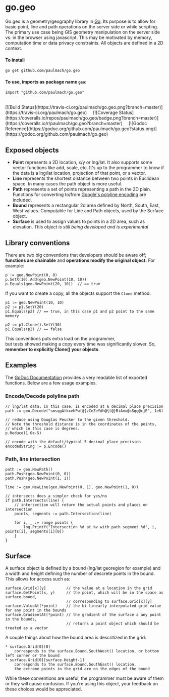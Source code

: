go.geo
======

Go.geo is a geometry/geography library in [Go](http://golang.org). Its purpose is to allow for
basic point, line and path operations on the server side or while scripting. The primary use
case being GIS geometry manipulation on the server side vs. in the browser using javascript.
This may be motivated by memory, computation time or data privacy constraints.
All objects are defined in a 2D context.

#### To install
	
	go get github.com/paulmach/go.geo

#### To use, imports as package name `geo`:

	import "github.com/paulmach/go.geo"

<br />
[![Build Status](https://travis-ci.org/paulmach/go.geo.png?branch=master)](https://travis-ci.org/paulmach/go.geo)
&nbsp; &nbsp;
[![Coverage Status](https://coveralls.io/repos/paulmach/go.geo/badge.png?branch=master)](https://coveralls.io/r/paulmach/go.geo?branch=master)
&nbsp; &nbsp;
[![Godoc Reference](https://godoc.org/github.com/paulmach/go.geo?status.png)](https://godoc.org/github.com/paulmach/go.geo)

## Exposed objects

* **Point** represents a 2D location, x/y or lng/lat.
	It also supports some vector functions like add, scale, etc.
	It's up to the programmer to know if the data is a lng/lat location, 
	projection of that point, or a vector.
* **Line** represents the shortest distance between two points in Euclidean space. 
	In many cases the path object is more useful.
* **Path** represents a set of points representing a path in the 2D plain. 
	Functions for converting to/from
	[Google's polyline encoding](https://developers.google.com/maps/documentation/utilities/polylinealgorithm) are included.
* **Bound** represents a rectangular 2d area defined by North, South, East, West values.
	Computable for Line and Path objects, used by the Surface object.
* **Surface** is used to assign values to points in a 2D area, such as elevation.
	*This object is still being developed and is experimental*

## Library conventions

There are two big conventions that developers should be aware off; 
**functions are chainable** and **operations modify the original object.**
For example:

	p := geo.NewPoint(0, 0)
	p.SetX(10).Add(geo.NewPoint(10, 10))
	p.Equals(geo.NewPoint(20, 10))  // == true

If you want to create a copy, all the objects support the `Clone` method.

	p1 := geo.NewPoint(10, 10)
	p2 := p1.SetY(20)
	p1.Equals(p2) // == true, in this case p1 and p2 point to the same memory

	p2 := p1.Clone().SetY(30)
	p1.Equals(p2) // == false

This conventions puts extra load on the programmer,  
but tests showed making a copy every time was significantly slower.
So, **remember to explicitly Clone() your objects**.

## Examples

The [GoDoc Documentation](https://godoc.org/github.com/paulmach/go.geo) provides a very readable list
of exported functions. Below are a few usage examples.

### Encode/Decode polyline path

	// lng/lat data, in this case, is encoded at 6 decimal place precision
	path := geo.Decode("smsqgAtkxvhFwf@{zCeZeYdh@{t@}BiAmu@sSqg@cjE", 1e6)
	
	// reduce using Douglas Peucker to the given threshold.
	// Note the threshold distance is in the coordinates of the points,
	// which in this case is degrees.
	p.Reduce(1.0e-5)
	
	// encode with the default/typical 5 decimal place precision
	encodedString := p.Encode() 

### Path, line intersection

	path := geo.NewPath()
	path.Push(geo.NewPoint(0, 0))
	path.Push(geo.NewPoint(1, 1))

	line := geo.NewLine(geo.NewPoint(0, 1), geo.NewPoint(1, 0))

	// intersects does a simpler check for yes/no
	if path.Intersects(line) {
		// intersection will return the actual points and places on intersection
		points, segments := path.Intersection(line)

		for i, _ := range points {
			log.Printf("Intersection %d at %v with path segment %d", i, points[i], segments[i][0])
		}
	}

## Surface

A surface object is defined by a bound (lng/lat georegion for example) and a width and height 
defining the number of descrete points in the bound. This allows for access such as:

	surface.Grid[x][y]         // the value at a location in the grid
	surface.GetPoint(x, y)     // the point, which will be in the space as surface.bound,
	                           // corresponding to surface.Grid[x][y]
	surface.ValueAt(*point)    // the bi-linearly interpolated grid value for any point in the bounds
	surface.GradientAt(*point) // the gradient of the surface a any point in the bounds,
	                           // returns a point object which should be treated as a vector

A couple things about how the bound area is descritized in the grid:
 
	* surface.Grid[0][0]
		corresponds to the surface.Bound.SouthWest() location, or bottom left corner or the bound
	* surface.Grid[0][surface.Height-1]
		corresponds to the surface.Bound.SouthEast() location,
		the extreme points in the grid are on the edges of the bound

While these conventions are useful, the programmer must be aware of them or they will cause confusion.
If you're using this object, your feedback on these choices would be appreciated.
